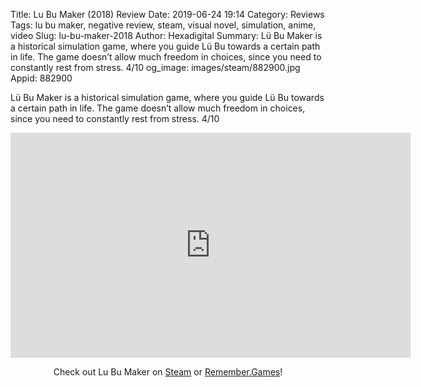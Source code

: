 Title: Lu Bu Maker (2018) Review
Date: 2019-06-24 19:14
Category: Reviews
Tags: lu bu maker, negative review, steam, visual novel, simulation, anime, video
Slug: lu-bu-maker-2018
Author: Hexadigital
Summary: Lü Bu Maker is a historical simulation game, where you guide Lü Bu towards a certain path in life. The game doesn’t allow much freedom in choices, since you need to constantly rest from stress. 4/10
og_image: images/steam/882900.jpg
Appid: 882900

Lü Bu Maker is a historical simulation game, where you guide Lü Bu towards a certain path in life. The game doesn’t allow much freedom in choices, since you need to constantly rest from stress. 4/10

<center><iframe src="https://www.youtube.com/embed/8Q--wQRO-CE?feature=oembed" allow="accelerometer; autoplay; encrypted-media; gyroscope; picture-in-picture" width="640" height="360" frameborder="0"></iframe>

Check out Lu Bu Maker on [Steam](https://store.steampowered.com/app/882900/?curator_clanid=34633900) or [Remember.Games](https://remember.games/game/2285/)!</center>
